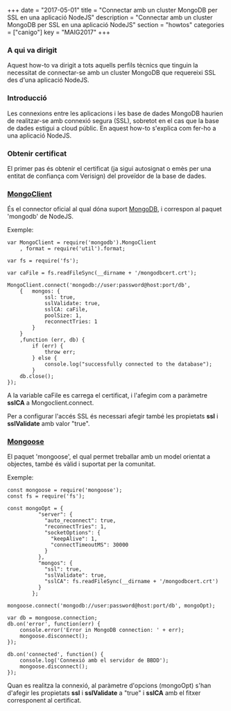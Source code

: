 +++
date        = "2017-05-01"
title       = "Connectar amb un cluster MongoDB per SSL en una aplicació NodeJS"
description = "Connectar amb un cluster MongoDB per SSL en una aplicació NodeJS"
section     = "howtos"
categories  = ["canigo"]
key         = "MAIG2017"
+++

### A qui va dirigit

Aquest how-to va dirigit a tots aquells perfils tècnics que tinguin la necessitat de connectar-se amb un cluster MongoDB que requereixi SSL des d'una aplicació NodeJS.

### Introducció

Les connexions entre les aplicacions i les base de dades MongoDB haurien de realitzar-se amb connexió segura (SSL), sobretot en el cas que la base de dades estigui a cloud públic. En aquest how-to s'explica com fer-ho a una aplicació NodeJS.

### Obtenir certificat

El primer pas és obtenir el certificat (ja sigui autosignat o emès per una entitat de confiança com Verisign) del proveïdor de la base de dades.

### [MongoClient](https://www.mongoclient.com/)

És el connector oficial al qual dóna suport [MongoDB](https://www.mongodb.com/), i correspon al paquet 'mongodb' de NodeJS.

Exemple:

	var MongoClient = require('mongodb').MongoClient
		, format = require('util').format;

	var fs = require('fs');
		
	var caFile = fs.readFileSync(__dirname + '/mongodbcert.crt');
		
	MongoClient.connect('mongodb://user:password@host:port/db', 
		{ 	mongos: {
				ssl: true,
				sslValidate: true,
				sslCA: caFile,
				poolSize: 1,
				reconnectTries: 1
			}
		}
		,function (err, db) {
			if (err) {
				throw err;
			} else {
				console.log("successfully connected to the database");
			}
		db.close();
	});
	
A la variable caFile es carrega el certificat, i l'afegim com a paràmetre **sslCA** a Mongoclient.connect.

Per a configurar l'accés SSL és necessari afegir també les propietats **ssl** i **sslValidate** amb valor "true".
	
### [Mongoose](http://mongoosejs.com/)

El paquet 'mongoose', el qual permet treballar amb un model orientat a objectes, també és vàlid i suportat per la comunitat.

Exemple:

	const mongoose = require('mongoose');
	const fs = require('fs');

	const mongoOpt = {
			  "server": {
				"auto_reconnect": true,
				"reconnectTries": 1,
				"socketOptions": {
				  "keepAlive": 1,
				  "connectTimeoutMS": 30000
				}
			  },
			  "mongos": {
				"ssl": true,
				"sslValidate": true,
				"sslCA": fs.readFileSync(__dirname + '/mongodbcert.crt')
			  }
			};

	mongoose.connect('mongodb://user:password@host:port/db', mongoOpt);

	var db = mongoose.connection;
	db.on('error', function(err) {
		console.error('Error in MongoDB connection: ' + err);
		mongoose.disconnect();
	});

	db.on('connected', function() {
		console.log('Connexió amb el servidor de BBDD');
		mongoose.disconnect();
	});

Quan es realitza la connexió, al paràmetre d'opcions (mongoOpt) s'han d'afegir les propietats **ssl** i **sslValidate** a "true" i **sslCA** amb el fitxer corresponent al certificat.
